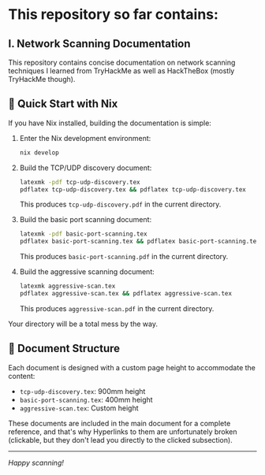 # This repository so far contains:

## I. Network Scanning Documentation

This repository contains concise documentation on network scanning techniques I learned from TryHackMe as well as HackTheBox (mostly TryHackMe though).

## 🚀 Quick Start with Nix

If you have Nix installed, building the documentation is simple:

1. Enter the Nix development environment:
   ```bash
   nix develop
   ```

2. Build the TCP/UDP discovery document:
   ```bash
   latexmk -pdf tcp-udp-discovery.tex
   pdflatex tcp-udp-discovery.tex && pdflatex tcp-udp-discovery.tex
   ```
   This produces `tcp-udp-discovery.pdf` in the current directory.

3. Build the basic port scanning document:
   ```bash
   latexmk -pdf basic-port-scanning.tex
   pdflatex basic-port-scanning.tex && pdflatex basic-port-scanning.tex
   ```
   This produces `basic-port-scanning.pdf` in the current directory.

4. Build the aggressive scanning document:
   ```bash
   latexmk aggressive-scan.tex
   pdflatex aggressive-scan.tex && pdflatex aggressive-scan.tex
   ```
   This produces `aggressive-scan.pdf` in the current directory.

Your directory will be a total mess by the way.

## 📖 Document Structure

Each document is designed with a custom page height to accommodate the content:
- `tcp-udp-discovery.tex`: 900mm height
- `basic-port-scanning.tex`: 400mm height
- `aggressive-scan.tex`: Custom height

These documents are included in the main document for a complete reference, and that's why Hyperlinks to them are unfortunately broken (clickable, but they don't lead you directly to the clicked subsection).

---

*Happy scanning!* 